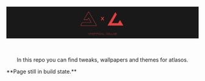 <p align="center"><img src="https://raw.githubusercontent.com/lemonekq/atlasos/main/header.png"></p> <br>
<p align="center">In this repo you can find tweaks, wallpapers and themes for atlasos.</p>
**Page still in build state.**
